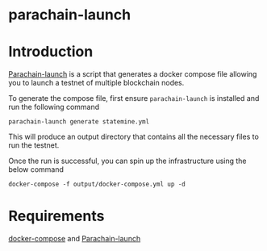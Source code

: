 # parachain-launch



# Introduction

[Parachain-launch](https://github.com/open-web3-stack/parachain-launch) is a script that generates a docker compose file allowing you to launch a testnet of multiple blockchain nodes.

To generate the compose file, first ensure `parachain-launch` is installed and run the following command

```
parachain-launch generate statemine.yml
```

This will produce an output directory that contains all the necessary files to run the testnet.

Once the run is successful, you can spin up the infrastructure using the below command

```
docker-compose -f output/docker-compose.yml up -d
```

# Requirements
[docker-compose](https://docs.docker.com/compose/install/) and [Parachain-launch](https://github.com/open-web3-stack/parachain-launch) 
